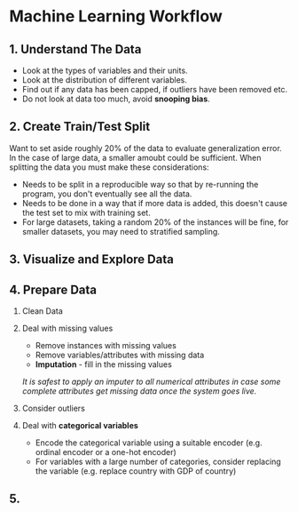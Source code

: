 # Machine Learning Workflow

## 1. Understand The Data

- Look at the types of variables and their units.
- Look at the distribution of different variables.
- Find out if any data has been capped, if outliers have been removed etc.
- Do not look at data too much, avoid **snooping bias**.

## 2. Create Train/Test Split

Want to set aside roughly 20% of the data to evaluate generalization error. In the case of large data, a smaller amoubt could be sufficient. When splitting the data you must make these considerations:

- Needs to be split in a reproducible way so that by re-running the program, you don't eventually see all the data.
- Needs to be done in a way that if more data is added, this doesn't cause the test set to mix with training set.
- For large datasets, taking a random 20% of the instances will be fine, for smaller datasets, you may need to stratified sampling.

## 3. Visualize and Explore Data

## 4. Prepare Data

1. Clean Data
2. Deal with missing values
    - Remove instances with missing values
    - Remove variables/attributes with missing data
    - **Imputation** - fill in the missing values
    
    *It is safest to apply an imputer to all numerical attributes in case some complete attributes get missing data once the system goes live.*

3. Consider outliers
4. Deal with **categorical variables**
    - Encode the categorical variable using a suitable encoder (e.g. ordinal encoder or a one-hot encoder)
    - For variables with a large number of categories, consider replacing the variable (e.g. replace country with GDP of country)

## 5. 